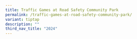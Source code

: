 ```yaml
---
title: Traffic Games at Road Safety Community Park
permalink: /traffic-games-at-road-safety-community-park/
variant: tiptap
description: ""
third_nav_title: "2024"
---
```

